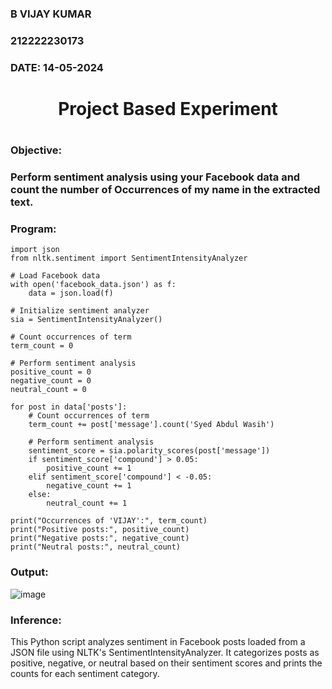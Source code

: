 <H3>B VIJAY KUMAR</H3>
<H3>212222230173</H3>
<H3>DATE: 14-05-2024</H3>
<H1 Align="center">Project Based Experiment<H1>
<H3>Objective:<H3>
Perform sentiment analysis using your Facebook data and count the number of Occurrences of my name in the extracted text.
<H3>Program:</H3>

```
import json
from nltk.sentiment import SentimentIntensityAnalyzer

# Load Facebook data
with open('facebook_data.json') as f:
    data = json.load(f)

# Initialize sentiment analyzer
sia = SentimentIntensityAnalyzer()

# Count occurrences of term
term_count = 0

# Perform sentiment analysis
positive_count = 0
negative_count = 0
neutral_count = 0

for post in data['posts']:
    # Count occurrences of term
    term_count += post['message'].count('Syed Abdul Wasih')
    
    # Perform sentiment analysis
    sentiment_score = sia.polarity_scores(post['message'])
    if sentiment_score['compound'] > 0.05:
        positive_count += 1
    elif sentiment_score['compound'] < -0.05:
        negative_count += 1
    else:
        neutral_count += 1

print("Occurrences of 'VIJAY':", term_count)
print("Positive posts:", positive_count)
print("Negative posts:", negative_count)
print("Neutral posts:", neutral_count)
```

<H3>Output:</H3>


![image](https://github.com/VIJAYKUMAR22007124/Project-Based-Experiment-AAI/assets/119657657/eac4e26c-5fe3-4d60-be8c-90f5e9ac07c3)



<H3>Inference:</H3>


This Python script analyzes sentiment in Facebook posts loaded from a JSON file using NLTK's SentimentIntensityAnalyzer. It categorizes posts as positive, negative, or neutral based on their sentiment scores and prints the counts for each sentiment category.
